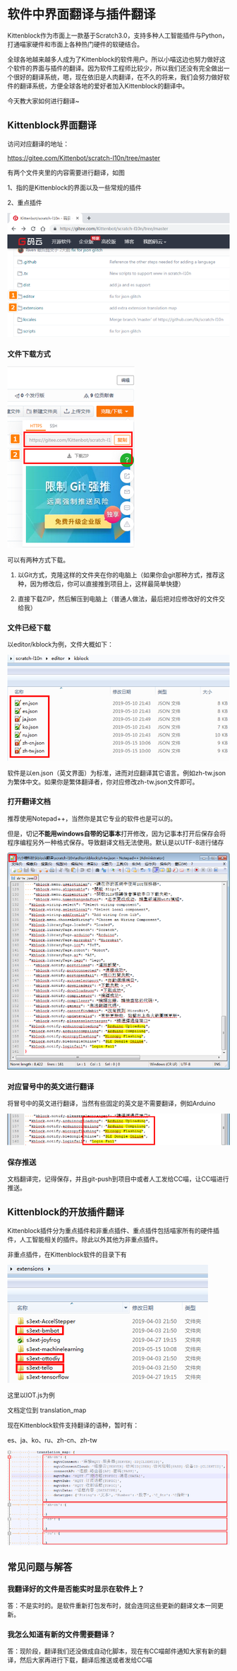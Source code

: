 # 软件中界面翻译与插件翻译

Kittenblock作为市面上一款基于Scratch3.0，支持多种人工智能插件与Python，打通喵家硬件和市面上各种热门硬件的软硬结合。

全球各地越来越多人成为了Kittenblock的软件用户。所以小喵这边也努力做好这个软件的界面与插件的翻译。因为软件工程师比较少，所以我们还没有完全做出一个很好的翻译系统，嗯，现在依旧是人肉翻译，在不久的将来，我们会努力做好软件的翻译系统，方便全球各地的爱好者加入Kittenblock的翻译中。

今天教大家如何进行翻译~


## Kittenblock界面翻译

访问对应翻译的地址：

https://gitee.com/Kittenbot/scratch-l10n/tree/master

有两个文件夹里的内容需要进行翻译，如图

1、指的是Kittenblock的界面以及一些常规的插件

2、重点插件

![](./images/c12_00.png)

### 文件下载方式

![](./images/c12_01.png)

可以有两种方式下载。

1. 以Git方式，克隆这样的文件夹在你的电脑上（如果你会git那种方式，推荐这种，因为修改后，你可以直接推到项目上，这样最简单快捷）

2. 直接下载ZIP，然后解压到电脑上（普通人做法，最后把对应修改好的文件交给我）

### 文件已经下载

以editor/kblock为例，文件大概如下：

![](./images/c12_02.png)

软件是以en.json（英文界面）为标准，进而对应翻译其它语言。例如zh-tw.json为繁体中文。如果你是繁体翻译者，你对应修改zh-tw.json文件即可。

### 打开翻译文档

推荐使用Notepad++，当然你是其它专业的软件也是可以的。

但是，切记**不能用windows自带的记事本**打开修改，因为记事本打开后保存会将程序编程另外一种格式保存。导致翻译文档无法使用。默认是以UTF-8进行储存

![](./images/c12_03.png)

### 对应冒号中的英文进行翻译

将冒号中的英文进行翻译，当然有些固定的英文是不需要翻译，例如Arduino

![](./images/c12_04.png)

### 保存推送

文档翻译完，记得保存，并且git-push到项目中或者人工发给CC喵，让CC喵进行推送。

## Kittenblock的开放插件翻译

Kittenblock插件分为重点插件和非重点插件、重点插件包括喵家所有的硬件插件，人工智能相关的插件。除此以外其他为非重点插件。

非重点插件，在Kittenblock软件的目录下有

![](./images/c12_06.png)

这里以IOT.js为例

文档定位到 translation_map

现在Kittenblock软件支持翻译的语种，暂时有：

es、ja、ko、ru、zh-cn、zh-tw

![](./images/c12_07.png)

## 常见问题与解答

### 我翻译好的文件是否能实时显示在软件上？

答：不是实时的。是软件重新打包发布时，就会连同这些更新的翻译文本一同更新。

### 我怎么知道有新的文件需要翻译？

答：现阶段，翻译我们还没做成自动化脚本，现在有CC喵邮件通知大家有新的翻译，然后大家再进行下载，翻译后推送或者发给CC喵